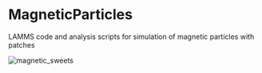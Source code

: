 # MagneticParticles
LAMMS code and analysis scripts for simulation of magnetic particles with patches


![magnetic_sweets](https://github.com/user-attachments/assets/79c2db10-0d80-4244-ae87-85accb10d672)
